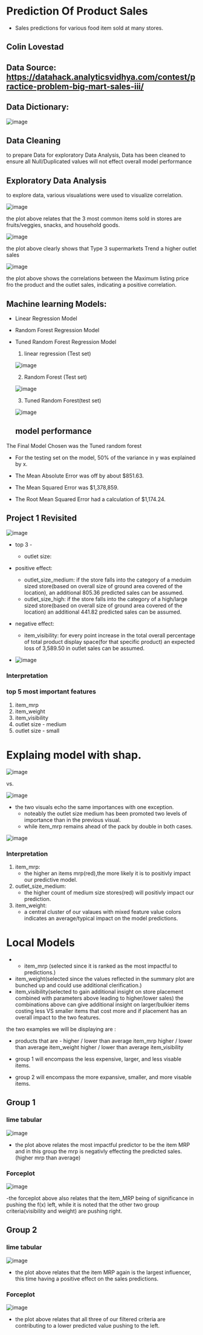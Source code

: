 # Prediction Of Product Sales 

- Sales predictions for various food item sold at many stores.


## Colin Lovestad
 
## Data Source: https://datahack.analyticsvidhya.com/contest/practice-problem-big-mart-sales-iii/

## Data Dictionary:
![image](https://github.com/clovestad/Prediction_of_Product_Sales/assets/103072823/010fbd5b-6581-4434-9388-7f19b3c0bb34)

## Data Cleaning
to prepare Data for exploratory Data Analysis, Data has been cleaned to ensure all Null/Duplicated values will not effect overall model performance

## Exploratory Data Analysis
to explore data, various  visualations were used to visualize correlation.

![image](https://github.com/clovestad/Prediction_of_Product_Sales/assets/103072823/cc05c4a9-4a81-47d9-afb6-d7453558d385)

the plot above relates that the 3 most common items sold in stores  are  fruits/veggies, snacks, and household goods.

![image](https://github.com/clovestad/Prediction_of_Product_Sales/assets/103072823/c2e1653e-7758-4456-9740-70f4a35b0fd9)

the plot above  clearly shows that  Type 3 supermarkets Trend a higher outlet sales


![image](https://github.com/clovestad/Prediction_of_Product_Sales/assets/103072823/a8869f03-c684-4510-942b-5e0265e63650)
 
 the plot above shows the correlations between the Maximum listing price fro the product and the  outlet sales, indicating a positive correlation.

 ## Machine learning Models:
 -  Linear Regression Model
 -  Random Forest Regression Model
 -  Tuned Random Forest Regression Model

    1. linear regression (Test set)
      
    ![image](https://github.com/clovestad/Prediction_of_Product_Sales/assets/103072823/ff57c082-2c92-48f9-9997-1b6b84ed86a4)


    2. Random Forest (Test set)

     ![image](https://github.com/clovestad/Prediction_of_Product_Sales/assets/103072823/10ce43ed-35ce-451c-97cb-f19879eb9fdf)


    3. Tuned Random Forest(test set)
  
    ![image](https://github.com/clovestad/Prediction_of_Product_Sales/assets/103072823/96e640f5-daa3-449a-8517-58226a0014fc)
  
    

    ## model performance


 The Final Model Chosen was the Tuned random forest 

 - For the testing set on the model, 50% of the variance in y was explained by x.

 - The Mean Absolute Error was off by about $851.63.

 - The Mean Squared Error was $1,378,859.

 - The Root Mean Squared Error had a calculation of $1,174.24.



## Project 1 Revisited
![image](https://github.com/clovestad/Prediction_of_Product_Sales/assets/103072823/195b228c-ab35-4d4f-8af8-34765e943a49)


- top 3 -

    - outlet size:
- positive effect:
    - outlet_size_medium: if the store falls into the category of a meduim sized store(based on overall size of ground area covered of the location), an additional 805.36 predicted sales can be assumed.
    - outlet_size_high: if the store falls into the category of a high/large sized store(based on overall size of ground area covered of the location) an additional 441.82 predicted sales can be assumed.
- negative effect:


    - item_visibility: for every point increase in the total overall percentage of total product display space(for that specific product) an expected loss of 3,589.50 in outlet sales can be assumed.


- ![image](https://github.com/clovestad/Prediction_of_Product_Sales/assets/103072823/d321ab08-97f5-406e-adc3-e4ce166c2130)
### Interpretation
 ### top 5 most important features
1. item_mrp
2. item_weight
3. item_visibility
4. outlet size - medium
5. outlet size - small

# Explaing model with shap.

![image](https://github.com/clovestad/Prediction_of_Product_Sales/assets/103072823/33b981c8-1121-42a9-8df1-a596b50f75da)

vs.

![image](https://github.com/clovestad/Prediction_of_Product_Sales/assets/103072823/4ac408e0-9850-4b3b-8f68-b297afde8d2d)


- the two visuals echo the same importances with one exception.
    - noteably the outlet size medium has been promoted  two levels of importance than in the previous visual.
    - while item_mrp remains ahead of the pack by double in both cases.

![image](https://github.com/clovestad/Prediction_of_Product_Sales/assets/103072823/f84df4c6-e380-4866-a64e-82be7aea99b5)

### Interpretation
1. item_mrp:
    - the higher an items mrp(red),the more likely it is to positivly impact our predictive model.  
2. outlet_size_medium:
    - the  higher count of medium size stores(red)  will positivly impact our prediction.
3. item_weight:
    - a central cluster of our valaues with mixed feature value colors indicates an average/typical impact on the model predictions.


# Local Models


- - item_mrp (selected since it is ranked as the most impactful to predictions.)
- item_weight(selected since the values reflected in the summary plot are bunched up and could use additional clerification.)
- item_visibility(selected to gain additional insight on store placement combined with parameters above leading to higher/lower sales)
the combinations above can give additional insight on larger/bulkier items costing less VS smaller items that cost more and if placement has an overall impact  to the two features.

 the two examples  we will be displaying  are :
 - products that are -  higher / lower  than average item_mrp
                        higher / lower  than average item_weight
                        higher / lower  than average item_visibility

- group 1 will encompass the less expensive, larger, and less visable items.

- group 2 will encompass the more expansive, smaller, and more visable items.

    
## Group 1
### lime tabular
![image](https://github.com/clovestad/Prediction_of_Product_Sales/assets/103072823/d35fa0b3-70c5-4a83-afbe-4e7c2245fa6f)

 - the plot above relates the most impactful predictor to be the item MRP and in this group the mrp is negativly effecting the predicted sales.(higher mrp than average)
### Forceplot
![image](https://github.com/clovestad/Prediction_of_Product_Sales/assets/103072823/eb06f8c6-aa18-4fe3-80ae-d31dcc30d8b7)

-the forceplot above also relates that the item_MRP being of significance in pushing the f(x)  left, while it is noted that the other two group criteria(visibility and weight) are pushing right.

## Group 2
### lime tabular
![image](https://github.com/clovestad/Prediction_of_Product_Sales/assets/103072823/bb1d6f9f-5246-48cd-b406-3456eaec083a)

- the plot above relates that the item MRP again  is the largest influencer, this time having a positive effect on the sales predictions.

### Forceplot

![image](https://github.com/clovestad/Prediction_of_Product_Sales/assets/103072823/4011401b-2eb1-481c-800b-8bdb55695c9a)


- the plot above relates that all three of our filtered criteria are contributing to a lower predicted value pushing to the left.











